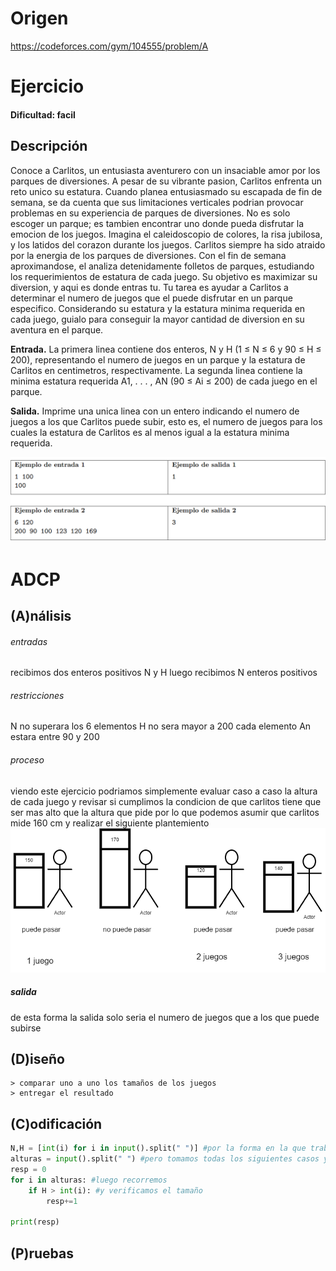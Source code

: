 # Origen 
https://codeforces.com/gym/104555/problem/A
# Ejercicio

#### Dificultad: facil 

## Descripción

Conoce a Carlitos, un entusiasta aventurero con un insaciable amor por los parques de diversiones. A pesar de su vibrante pasion, Carlitos enfrenta un reto unico su estatura. Cuando planea entusiasmado su escapada de fin de semana, se da cuenta que sus limitaciones verticales podrian provocar problemas en su experiencia de parques de diversiones. No es solo escoger un parque; es tambien encontrar uno donde pueda disfrutar la emocion de los juegos.
Imagina el caleidoscopio de colores, la risa jubilosa, y los latidos del corazon durante los juegos. Carlitos siempre ha sido atraido por la energia de los parques de diversiones. Con el fin de semana aproximandose, el analiza detenidamente folletos de parques, estudiando los requerimientos de estatura de cada juego. Su objetivo es maximizar su diversion, y aqui es donde entras tu.
Tu tarea es ayudar a Carlitos a determinar el numero de juegos que el puede disfrutar en un parque especifico. Considerando su estatura y la estatura minima requerida en cada juego, guialo para conseguir la mayor cantidad de diversion en su aventura en el parque.

**Entrada.**
La primera linea contiene dos enteros, N y H (1 ≤ N ≤ 6 y 90 ≤ H ≤ 200), representando el numero de juegos en un parque y la estatura de Carlitos en centimetros, respectivamente.
La segunda linea contiene la minima estatura requerida A1, . . . , AN (90 ≤ Ai ≤ 200) de cada juego en el parque.

**Salida.**
Imprime una unica linea con un entero indicando el numero de juegos a los que Carlitos puede
subir, esto es, el numero de juegos para los cuales la estatura de Carlitos es al menos igual a la estatura
minima requerida.

![](ejemplo_entradas.png)

# ADCP

## (A)nálisis

###### entradas

recibimos dos enteros positivos  N y H 
luego recibimos N enteros positivos 

###### restricciones 

N no superara los 6 elementos 
H no sera mayor a 200
cada elemento An estara entre 90 y 200 

###### proceso
viendo este ejercicio podriamos simplemente evaluar caso a caso la altura de cada juego y revisar si cumplimos la condicion de que carlitos tiene que ser mas alto que la altura que pide por lo que podemos asumir que carlitos mide 160 cm y realizar el siguiente plantemiento
![](proceso.png)

##### salida 

de esta forma la salida solo seria el numero de juegos que a los que puede subirse

## (D)iseño

```
> comparar uno a uno los tamaños de los juegos
> entregar el resultado 
```


## (C)odificación

```py
N,H = [int(i) for i in input().split(" ")] #por la forma en la que trabaja python tomamos de todas formas ambos datos
alturas = input().split(" ") #pero tomamos todas los siguientes casos y simplemente los separamos para hacerlos arreglos
resp = 0
for i in alturas: #luego recorremos 
    if H > int(i): #y verificamos el tamaño 
        resp+=1

print(resp)
```
## (P)ruebas 
